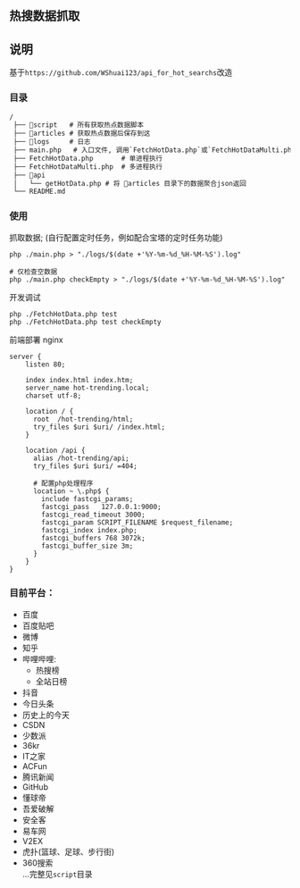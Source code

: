 ## 热搜数据抓取

## 说明
基于`https://github.com/WShuai123/api_for_hot_searchs`改造

### 目录
```txt
/
 ├── 📂script   # 所有获取热点数据脚本
 ├── 📂articles # 获取热点数据后保存到这
 ├── 📂logs     # 日志
 ├── main.php   # 入口文件, 调用`FetchHotData.php`或`FetchHotDataMulti.php`
 ├── FetchHotData.php       # 单进程执行
 ├── FetchHotDataMulti.php  # 多进程执行
 ├── 📂api
 │   └── getHotData.php # 将 📂articles 目录下的数据聚合json返回
 └── README.md
```

### 使用

抓取数据; (自行配置定时任务，例如配合宝塔的定时任务功能)
```shell
php ./main.php > "./logs/$(date +'%Y-%m-%d_%H-%M-%S').log"

# 仅检查空数据
php ./main.php checkEmpty > "./logs/$(date +'%Y-%m-%d_%H-%M-%S').log"
```

开发调试
```shell
php ./FetchHotData.php test
php ./FetchHotData.php test checkEmpty
```

前端部署 nginx
```Nginx
server {
    listen 80;

    index index.html index.htm;
    server_name hot-trending.local;
    charset utf-8;

    location / {
      root  /hot-trending/html;
      try_files $uri $uri/ /index.html;
    }

    location /api {
      alias /hot-trending/api;
      try_files $uri $uri/ =404;

      # 配置php处理程序
      location ~ \.php$ {
        include fastcgi_params;
        fastcgi_pass   127.0.0.1:9000;
        fastcgi_read_timeout 3000;
        fastcgi_param SCRIPT_FILENAME $request_filename;
        fastcgi_index index.php;
        fastcgi_buffers 768 3072k;
        fastcgi_buffer_size 3m;
      }
    }
}

```

### 目前平台：

+ 百度
+ 百度贴吧
+ 微博
+ 知乎
+ 哔哩哔哩: 
    + 热搜榜
    + 全站日榜
+ 抖音
+ 今日头条
+ 历史上的今天
+ CSDN
+ 少数派
+ 36kr
+ IT之家
+ ACFun
+ 腾讯新闻
+ GitHub
+ 懂球帝
+ 吾爱破解
+ 安全客
+ 易车网
+ V2EX
+ 虎扑(篮球、足球、步行街)
+ 360搜索           
...完整见`script`目录               
